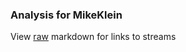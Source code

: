### Analysis for MikeKlein
View [raw](https://raw.githubusercontent.com/microprediction/chess/main/analysis/mikeklein/chess_blitz/locations.json) markdown for links to streams